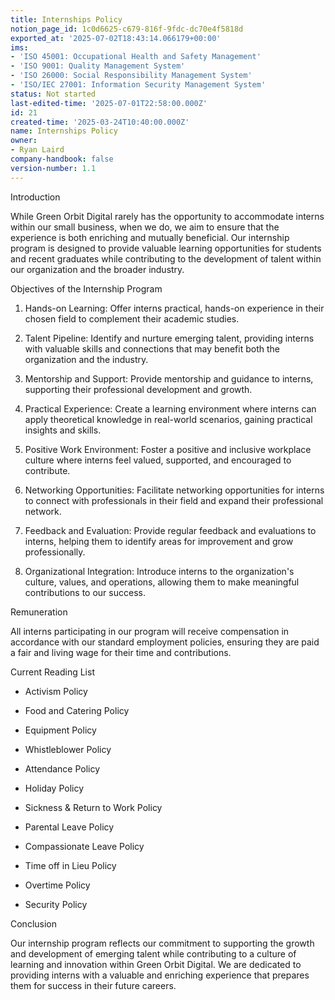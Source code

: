 ```yaml
---
title: Internships Policy
notion_page_id: 1c0d6625-c679-816f-9fdc-dc70e4f5818d
exported_at: '2025-07-02T18:43:14.066179+00:00'
ims:
- 'ISO 45001: Occupational Health and Safety Management'
- 'ISO 9001: Quality Management System'
- 'ISO 26000: Social Responsibility Management System'
- 'ISO/IEC 27001: Information Security Management System'
status: Not started
last-edited-time: '2025-07-01T22:58:00.000Z'
id: 21
created-time: '2025-03-24T10:40:00.000Z'
name: Internships Policy
owner:
- Ryan Laird
company-handbook: false
version-number: 1.1
---
```


<!-- Unsupported block type: table_of_contents -->

Introduction

While Green Orbit Digital rarely has the opportunity to accommodate interns within our small business, when we do, we aim to ensure that the experience is both enriching and mutually beneficial. Our internship program is designed to provide valuable learning opportunities for students and recent graduates while contributing to the development of talent within our organization and the broader industry.

Objectives of the Internship Program

1. Hands-on Learning: Offer interns practical, hands-on experience in their chosen field to complement their academic studies.

1. Talent Pipeline: Identify and nurture emerging talent, providing interns with valuable skills and connections that may benefit both the organization and the industry.

1. Mentorship and Support: Provide mentorship and guidance to interns, supporting their professional development and growth.

1. Practical Experience: Create a learning environment where interns can apply theoretical knowledge in real-world scenarios, gaining practical insights and skills.

1. Positive Work Environment: Foster a positive and inclusive workplace culture where interns feel valued, supported, and encouraged to contribute.

1. Networking Opportunities: Facilitate networking opportunities for interns to connect with professionals in their field and expand their professional network.

1. Feedback and Evaluation: Provide regular feedback and evaluations to interns, helping them to identify areas for improvement and grow professionally.

1. Organizational Integration: Introduce interns to the organization's culture, values, and operations, allowing them to make meaningful contributions to our success.

Remuneration

All interns participating in our program will receive compensation in accordance with our standard employment policies, ensuring they are paid a fair and living wage for their time and contributions.

Current Reading List

- Activism Policy

- Food and Catering Policy

- Equipment Policy

- Whistleblower Policy

- Attendance Policy

- Holiday Policy

- Sickness & Return to Work Policy

- Parental Leave Policy

- Compassionate Leave Policy

- Time off in Lieu Policy

- Overtime Policy

- Security Policy

Conclusion

Our internship program reflects our commitment to supporting the growth and development of emerging talent while contributing to a culture of learning and innovation within Green Orbit Digital. We are dedicated to providing interns with a valuable and enriching experience that prepares them for success in their future careers.